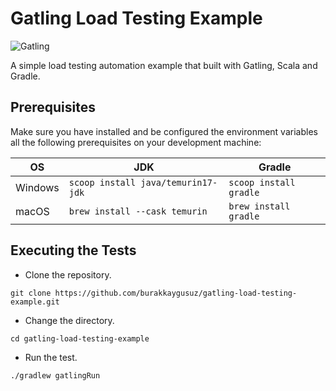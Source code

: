 # Gatling Load Testing Example

![Gatling](https://img.shields.io/github/v/tag/gatling/gatling?color=f78557&label=gatling&logo=gatling&style=for-the-badge)

A simple load testing automation example that built with Gatling, Scala and Gradle.

## Prerequisites

Make sure you have installed and be configured the environment variables all the following prerequisites on your development machine:

| OS      | JDK                                | Gradle                 |
|---------|------------------------------------|------------------------|
| Windows | `scoop install java/temurin17-jdk` | `scoop install gradle` |
| macOS   | `brew install --cask temurin`      | `brew install gradle`  |

## Executing the Tests

- Clone the repository.

```shell
git clone https://github.com/burakkaygusuz/gatling-load-testing-example.git
```

- Change the directory.

```shell
cd gatling-load-testing-example
```

- Run the test.

```shell
./gradlew gatlingRun
```